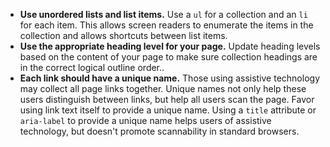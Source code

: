 - **Use unordered lists and list items.** Use a `ul` for a collection and an `li` for each item. This allows screen readers to enumerate the items in the collection and allows shortcuts between list items.
- **Use the appropriate heading level for your page.** Update heading levels based on the content of your page to make sure collection headings are in the correct logical outline order..
- **Each link should have a unique name.** Those using assistive technology may collect all page links together. Unique names not only help these users distinguish between links, but help all users scan the page. Favor using link text itself to provide a unique name. Using a `title` attribute or `aria-label` to provide a unique name helps users of assistive technology, but doesn't promote scannability in standard browsers.